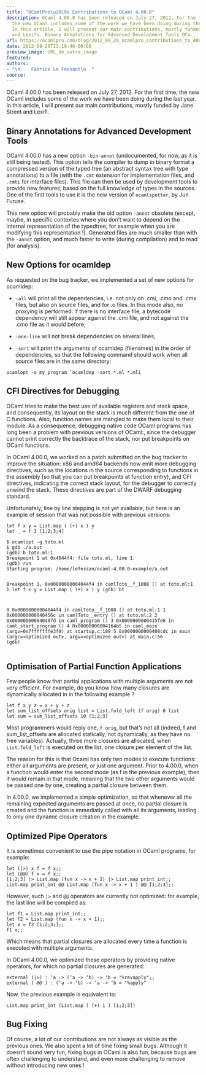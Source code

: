 ```yaml
---
title: "OCamlPro\u2019s Contributions to OCaml 4.00.0"
description: OCaml 4.00.0 has been released on July 27, 2012. For the first time,
  the new OCaml includes some of the work we have been doing during the last year.
  In this article, I will present our main contributions, mostly funded by Jane Street
  and Lexifi. Binary Annotations for Advanced Development Tools OCa...
url: https://ocamlpro.com/blog/2012_08_20_ocamlpro_contributions_to_400
date: 2012-08-20T13:19:46-00:00
preview_image: URL_de_votre_image
featured:
authors:
- "\n    Fabrice Le Fessant\n  "
source:
---
```


<p>OCaml 4.00.0 has been released on July 27, 2012. For the first time,
the new OCaml includes some of the work we have been doing during the
last year. In this article, I will present our main contributions,
mostly funded by Jane Street and Lexifi.</p>
<h2>Binary Annotations for Advanced Development Tools</h2>
<p>OCaml 4.00.0 has a new option <code>-bin-annot</code> (undocumented, for now, as
it is still being tested). This option tells the compiler to dump in
binary format a compressed version of the typed tree (an abstract
syntax tree with type annotations) to a file (with the <code>.cmt</code>
extension for implementation files, and <code>.cmti</code> for interface
files). This file can then be used by development tools to provide new
features, based on the full knowledge of types in the sources. One of
the first tools to use it is the new version of <code>ocamlspotter</code>, by Jun
Furuse.</p>
<p>This new option will probably make the old option <code>-annot</code> obsolete
(except, maybe, in specific contextes where you don&rsquo;t want to depend
on the internal representation of the typedtree, for example when you
are modifying this representation !). Generated files are much smaller
than with the <code>-annot</code> option, and much faster to write (during
compilation) and to read (for analysis).</p>
<h2>New Options for ocamldep</h2>
<p>As requested on the bug tracker, we implemented a set of new options for ocamldep:</p>
<ul>
<li>
<p><code>-all</code> will print all the dependencies, i.e. not only on .cmi, .cmo and .cmx files, but also on source files, and for .o files. In this mode also, no proxying is performed: if there is no interface file, a bytecode dependency will still appear against the .cmi file, and not against the .cmo file as it would before;</p>
</li>
<li>
<p><code>-one-line</code> will not break dependencies on several lines;</p>
</li>
<li>
<p><code>-sort</code> will print the arguments of ocamldep (filenames) in the order of dependencies, so that the following command should work when all source files are in the same directory:</p>
</li>
</ul>
<pre><code class="language-shell-session">ocamlopt -o my_program `ocamldep -sort *.ml *.mli
</code></pre>
<h2>CFI Directives for Debugging</h2>
<p>OCaml tries to make the best use of available registers and stack
space, and consequently, its layout on the stack is much different
from the one of C functions. Also, function names are mangled to make
them local to their module. As a consequence, debugging native code
OCaml programs has long been a problem with previous versions of
OCaml:, since the debugger cannot print correctly the backtrace of the
stack, nor put breakpoints on OCaml functions.</p>
<p>In OCaml 4.00.0, we worked on a patch submitted on the bug tracker to
improve the situation: x86 and amd64 backends now emit more debugging
directives, such as the locations in the source corresponding to
functions in the assembly (so that you can put breakpoints at function
entry), and CFI directives, indicating the correct stack layout, for
the debugger to correctly unwind the stack. These directives are part
of the DWARF debugging standard.</p>
<p>Unfortunately, line by line stepping is not yet available, but here is an example of session that was not possible with previous versions:</p>
<pre><code class="language-ocaml">let f x y = List.map ( (+) x ) y
let _ = f 3 [1;2;3;4]
</code></pre>
<pre><code class="language-shell-session">$ ocamlopt -g toto.ml
$ gdb ./a.out
(gdb) b toto.ml:1
Breakpoint 1 at 0x4044f4: file toto.ml, line 1.
(gdb) run
Starting program: /home/lefessan/ocaml-4.00.0-example/a.out

Breakpoint 1, 0x00000000004044f4 in camlToto__f_1008 () at toto.ml:1
1 let f x y = List.map ( (+) x ) y
(gdb) bt

0 0x00000000004044f4 in camlToto__f_1008 () at toto.ml:1
1 0x000000000040456c in camlToto__entry () at toto.ml:2
2 0x000000000040407d in caml_program ()
3 0x0000000000415fe6 in caml_start_program ()
4 0x00000000004164b5 in caml_main (argv=0x7fffffffe3f0) at startup.c:189
5 0x0000000000408cdc in main (argc=&lt;optimized out&gt;, argv=&lt;optimized out&gt;)
at main.c:56
(gdb)
</code></pre>
<h2>Optimisation of Partial Function Applications</h2>
<p>Few people know that partial applications with multiple arguments are
not very efficient. For example, do you know how many closures are
dynamically allocated in in the following example ?</p>
<pre><code class="language-ocaml">let f x y z = x + y + z
let sum_list_offsets orig list = List.fold_left (f orig) 0 list
let sum = sum_list_offsets 10 [1;2;3]
</code></pre>
<p>Most programmers would reply one, <code>f orig</code>, but that&rsquo;s not all
(indeed, f and sum_list_offsets are allocated statically, not
dynamically, as they have no free variables). Actually, three more
closures are allocated, when <code>List.fold_left</code> is executed on the list,
one closure per element of the list.</p>
<p>The reason for this is that Ocaml has only two modes to execute
functions: either all arguments are present, or just one
argument. Prior to 4.00.0, when a function would enter the second mode
(as f in the previous example), then it would remain in that mode,
meaning that the two other arguments would be passed one by one,
creating a partial closure between them.</p>
<p>In 4.00.0, we implemented a simple optimization, so that whenever all
the remaining expected arguments are passed at once, no partial
closure is created and the function is immediatly called with all its
arguments, leading to only one dynamic closure creation in the
example.</p>
<h2>Optimized Pipe Operators</h2>
<p>It is sometimes convenient to use the pipe notation in OCaml programs, for example:</p>
<pre><code class="language-ocaml">let (|&gt;) x f = f x;;
let (@@) f x = f x;;
[1;2;3] |&gt; List.map (fun x -&gt; x + 2) |&gt; List.map print_int;;
List.map print_int @@ List.map (fun x -&gt; x + 1 ) @@ [1;2;3];;
</code></pre>
<p>However, such <code>|&gt;</code> and <code>@@</code> operators are currently not optimized: for
example, the last line will be compiled as:</p>
<pre><code class="language-ocaml">let f1 = List.map print_int;;
let f2 = List.map (fun x -&gt; x + 1);;
let x = f2 [1;2;3;];;
f1 x;;
</code></pre>
<p>Which means that partial closures are allocated every time a function
is executed with multiple arguments.</p>
<p>In OCaml 4.00.0, we optimized these operators by providing native
operators, for which no partial closures are generated:</p>
<pre><code class="language-ocaml">external (|&gt;) : &lsquo;a -&gt; (&lsquo;a -&gt; &lsquo;b) -&gt; &lsquo;b = &quot;%revapply&quot;;;
external ( @@ ) : (&lsquo;a -&gt; &lsquo;b) -&gt; &lsquo;a -&gt; &lsquo;b = &quot;%apply&quot;
</code></pre>
<p>Now, the previous example is equivalent to:</p>
<pre><code class="language-ocaml">List.map print_int (List.map ( (+) 1 ) [1;2;3])
</code></pre>
<h2>Bug Fixing</h2>
<p>Of course, a lot of our contributions are not always as visible as the
previous ones. We also spent a lot of time fixing small bugs. Although
it doesn&rsquo;t sound very fun, fixing bugs in OCaml is also fun, because
bugs are often challenging to understand, and even more challenging to
remove without introducing new ones !</p>

